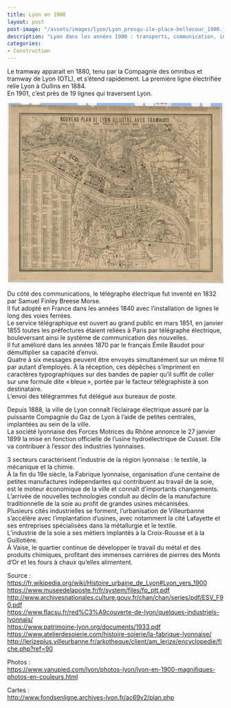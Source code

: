 ```yaml
---
title: Lyon en 1900  
layout: post  
post-image: "/assets/images/lyon/Lyon_presqu-ile-place-bellecour_1900.jpg"  
description: "Lyon dans les années 1900 : transports, communication, industries, description plus détaillée de la vie à cette époque."
categories:   
- Construction  
---
```


Le tramway apparait en 1880, tenu par la Compagnie des omnibus et tramway de Lyon (OTL), et s’étend rapidement. La première ligne électrifiée relie Lyon à Oullins en 1884.  
En 1901, c’est près de 19 lignes qui traversent Lyon.

<a data-fslightbox="plan-lyon-tramways-1880" 
    href="/assets/images/cartes/1880-Plan_Lyon_Tramways_2000.jpg" 
    data-alt="Plan de Lyon avec Tramways en 1880"
    style="display:flex;">
        <img src="/assets/images/cartes/1880-Plan_Lyon_Tramways_600.jpg" 
            alt="Plan de Lyon avec Tramways en 1880">
</a>

Du côté des communications, le télégraphe électrique fut inventé en 1832 par Samuel Finley Breese Morse.  
Il fut adopté en France dans les années 1840 avec l’installation de lignes le long des voies ferrées.  
Le service télégraphique est ouvert au grand public en mars 1851, en janvier 1855 toutes les préfectures étaient reliées à Paris par télégraphe électrique, bouleversant ainsi le système de communication des nouvelles.  
Il fut amélioré dans les années 1870 par le français Émile Baudot pour démultiplier sa capacité d’envoi.  
Quatre à six messages peuvent être envoyés simultanément sur un même fil par autant d’employés. À la réception, ces dépêches s’impriment en caractères typographiques sur des bandes de papier qu’il suffit de coller sur une formule dite « bleue », portée par le facteur télégraphiste à son destinataire.  
L’envoi des télégrammes fut délégué aux bureaux de poste.  
  
Depuis 1888, la ville de Lyon connaît l’éclairage électrique assuré par la puissante Compagnie du Gaz de Lyon à l’aide de petites centrales, implantées au sein de la ville.   
La société lyonnaise des Forces Motrices du Rhône annonce le 27 janvier 1899 la mise en fonction officielle de l’usine hydroélectrique de Cusset. Elle va contribuer à l’essor des industries lyonnaises.  
  
3 secteurs caractérisent l’industrie de la région lyonnaise : le textile, la mécanique et la chimie.  
À la fin du 19e siècle, la Fabrique lyonnaise, organisation d’une centaine de petites manufactures indépendantes qui contribuent au travail de la soie, est le moteur économique de la ville et connaît d’importants changements. L’arrivée de nouvelles technologies conduit au déclin de la manufacture traditionnelle de la soie au profit de grandes usines mécanisées.  
Plusieurs cités industrielles se forment, l’urbanisation de Villeurbanne s’accélère avec l’implantation d’usines, avec notamment la cité Lafayette et ses entreprises spécialisées dans la métallurgie et le textile.  
L’industrie de la soie a ses métiers implantés à la Croix-Rousse et à la Guillotière.  
À Vaise, le quartier continue de développer le travail du métal et des produits chimiques, profitant des immenses carrières de pierres des Monts d’Or et les fours à chaux qu’elles alimentent.  
  
  
Source :  
<https://fr.wikipedia.org/wiki/Histoire_urbaine_de_Lyon#Lyon_vers_1900>  
<https://www.museedelaposte.fr/fr/system/files/fp_ptt.pdf>  
<http://www.archivesnationales.culture.gouv.fr/chan/chan/series/pdf/ESV_F90.pdf>    
<https://www.flacsu.fr/red%C3%A9couverte-de-lyon/quelques-industriels-lyonnais/>    
<https://www.patrimoine-lyon.org/documents/1933.pdf>    
<https://www.atelierdesoierie.com/histoire-soierie/la-fabrique-lyonnaise/>    
<http://lerizeplus.villeurbanne.fr/arkotheque/client/am_lerize/encyclopedie/fiche.php?ref=90>    
  
Photos :  
<https://www.vanupied.com/lyon/photos-lyon/lyon-en-1900-magnifiques-photos-en-couleurs.html>    
   
Cartes :  
<http://www.fondsenligne.archives-lyon.fr/ac69v2/plan.php>    
